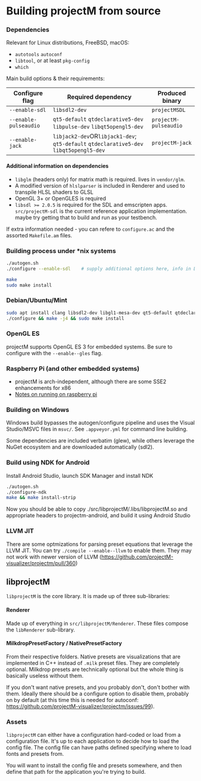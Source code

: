 # Building projectM from source

### Dependencies
Relevant for Linux distributions, FreeBSD, macOS:

* `autotools` `autoconf`
* `libtool`, or at least `pkg-config`
* `which`

Main build options & their requirements:

| Configure flag        | Required dependency                                                                    | Produced binary       |
|-----------------------|----------------------------------------------------------------------------------------|-----------------------|
| `--enable-sdl`        | `libsdl2-dev`                                                                          | `projectMSDL`         |
| `--enable-pulseaudio` | `qt5-default` `qtdeclarative5-dev` `libpulse-dev` `libqt5opengl5-dev`                  | `projectM-pulseaudio` |
| `--enable-jack`       | `libjack2-dev`OR`libjack1-dev`; `qt5-default` `qtdeclarative5-dev` `libqt5opengl5-dev` | `projectM-jack`       |

#### Additional information on dependencies
* `libglm` (headers only) for matrix math is required. lives in `vendor/glm`.
* A modified version of `hlslparser` is included in Renderer and used to transpile HLSL shaders to GLSL
* OpenGL 3+ or OpenGLES is required
* `libsdl >= 2.0.5` is required for the SDL and emscripten apps. `src/projectM-sdl` is the current reference application implementation. maybe try getting that to build and run as your testbench.

If extra information needed - you can refere to `configure.ac` and the assorted `Makefile.am` files.

### Building process under *nix systems
```sh
./autogen.sh
./configure --enable-sdl    # supply additional options here, info in Dependencies

make
sudo make install
```

### Debian/Ubuntu/Mint
```sh
sudo apt install clang libsdl2-dev libgl1-mesa-dev qt5-default qtdeclarative5-dev libqt5opengl5-dev libjack-dev libpulse-dev
./configure && make -j4 && sudo make install
```

### OpenGL ES
projectM supports OpenGL ES 3 for embedded systems. Be sure to configure with the `--enable--gles` flag.

### Raspberry Pi (and other embedded systems)
* projectM is arch-independent, although there are some SSE2 enhancements for x86
* [Notes on running on raspberry pi](https://github.com/projectM-visualizer/projectm/issues/115)

### Building on Windows
Windows build bypasses the autogen/configure pipeline and uses the Visual Studio/MSVC files in `msvc/`. See `.appveyor.yml` for command line building.

Some dependencies are included verbatim (glew), while others leverage the NuGet ecosystem and are downloaded automatically (sdl2).

### Build using NDK for Android
Install Android Studio, launch SDK Manager and install NDK

```sh
./autogen.sh
./configure-ndk
make && make install-strip
```

Now you should be able to copy ./src/libprojectM/.libs/libprojectM.so
and appropriate headers to projectm-android, and build it using Android Studio

### LLVM JIT
There are some optmizations for parsing preset equations that leverage the LLVM JIT. You can try `./compile --enable--llvm` to enable them. They may not work with newer version of LLVM (https://github.com/projectM-visualizer/projectm/pull/360)


## libprojectM

`libprojectM` is the core library. It is made up of three sub-libraries:

#### Renderer
Made up of everything in `src/libprojectM/Renderer`. These files compose the `libRenderer` sub-library.

#### MilkdropPresetFactory / NativePresetFactory
From their respective folders. Native presets are visualizations that are implemented in C++ instead of `.milk` preset files. They are completely optional. Milkdrop presets are technically optional but the whole thing is basically useless without them.

If you don't want native presets, and you probably don't, don't bother with them. Ideally there should be a configure option to disable them, probably on by default (at this time this is needed for autoconf: https://github.com/projectM-visualizer/projectm/issues/99).


### Assets
`libprojectM` can either have a configuration hard-coded or load from a configuration file. It's up to each application to decide how to load the config file. The config file can have paths defined specifying where to load fonts and presets from.

You will want to install the config file and presets somewhere, and then define that path for the application you're trying to build.
